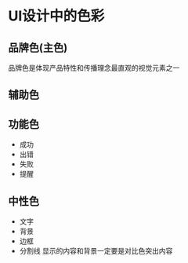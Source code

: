 # UI设计中的色彩

## 品牌色(主色)
品牌色是体现产品特性和传播理念最直观的视觉元素之一

## 辅助色

## 功能色
- 成功
- 出错
- 失败
- 提醒

## 中性色
- 文字
- 背景
- 边框
- 分割线
显示的内容和背景一定要是对比色突出内容  